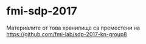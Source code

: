 # fmi-sdp-2017

Материалите от това хранилище са преместени на https://github.com/fmi-lab/sdp-2017-kn-group8